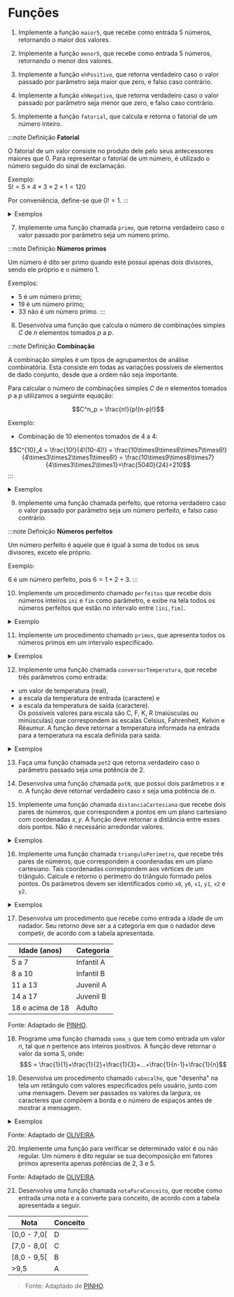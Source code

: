 
# Funções
1. Implemente a função `maior5`, que recebe como entrada 5 números, retornando o maior dos valores.

2. Implemente a função `menor5`, que recebe como entrada 5 números, retornando o menor dos valores.

3. Implemente a função `ehPositivo`, que retorna verdadeiro caso o valor passado por parâmetro seja maior que zero, e falso caso contrário.

4. Implemente a função `ehNegativo`, que retorna verdadeiro caso o valor passado por parâmetro seja menor que zero, e falso caso contrário.

5. Implemente a função `fatorial`, que calcula e retorna o fatorial de um número inteiro.


:::note Definição
**Fatorial**

O fatorial de um valor consiste no produto dele pelo seus antecessores maiores que 0. Para representar o fatorial de um número, é utilizado o número seguido do sinal de exclamação.  

Exemplo:  
$5! = 5\times4\times3\times2\times1 = 120$

Por conveniência, define-se que $0! = 1$.
:::


<details>
  <summary>Exemplos</summary>

- Chamada:
```c
fatorial(5)
```
- Retorno:
```
120
```
------------------------------
- Chamada:
```c
fatorial(0)
```
- Retorno:
```
1
```

</details>

7. Implemente uma função chamada `primo`, que retorna verdadeiro caso o valor passado por parâmetro seja um número primo.

:::note Definição
**Números primos**

Um número é dito ser primo quando este possui apenas dois divisores, sendo ele próprio e o número $1$.

Exemplos:  
- 5 é um número primo;
- 19 é um número primo;
- 33 não é um número primo.
:::

8. Desenvolva uma função que calcula o número de combinações simples $C$ de $n$ elementos tomados $p$ a $p$.

:::note Definição
**Combinação**

A combinação simples é um tipos de agrupamentos de análise combinatória. Esta consiste em todas as variações possíveis de elementos de dado conjunto, desde que a ordem não seja importante.

Para calcular o número de combinações simples $C$ de $n$ elementos tomados $p$ a $p$ utilizamos a seguinte equação:

$$C^n_p = \frac{n!}{p!(n-p)!}$$

Exemplo:  
- Combinação de 10 elementos tomados de 4 a 4:  

$$C^{10}_4 = \frac{10!}{4!(10-4)!} = \frac{10\times9\times8\times7\times6!}{4\times3\times2\times1\times6!} = \frac{10\times9\times8\times7}{4\times3\times2\times1}=\frac{5040}{24}=210$$
:::

<details>
  <summary>Exemplos</summary>

- Chamada:
```c
combinacao(10,4)
```
- Retorno:
```
210
```
----------
- Chamada:
```c
combinacao(7,2)
```
- Retorno:
```
21
```
----------
```c
combinacao(4,3)
```
- Retorno:
```
4
```

</details>

9. Implemente uma função chamada perfeito, que retorna verdadeiro caso o valor passado por
parâmetro seja um número perfeito, e falso caso contrário. 

:::note Definição
**Números perfeitos**

Um número perfeito é aquele que é igual à soma de todos os seus divisores, exceto ele próprio.  

Exemplo:  

$6$ é um número perfeito, pois $6=1+2+3$.
:::

10. Implemente um procedimento chamado `perfeitos` que recebe dois números inteiros `ini` e `fim` como parâmetro, e exibe na tela todos os números perfeitos que estão no intervalo entre `[ini,fim]`.

<details>
  <summary>Exemplo</summary>

- Chamada
```c
perfeitos(2,10)
```
- Saída
```
6
```
</details>

11. Implemente um procedimento chamado `primos`, que apresenta todos os números primos em um intervalo especificado.

<details>
  <summary>Exemplos</summary>

- Chamada
```c
primos(2,11)
```
- Saída
```
2
3
5
7
11
```

</details>

12. Implemente uma função chamada `conversorTemperatura`, que recebe três parâmetros como entrada: 
- um valor de temperatura (real), 
- a escala da temperatura de entrada (caractere) e 
- a escala da temperatura de saída (caractere).  
Os possíveis valores para escala são C, F, K, R (maiúsculas ou minúsculas) que correspondem às escalas Celsius, Fahrenheit, Kelvin e Réaumur. A função deve retornar a temperatura informada na entrada para a temperatura na escala definida para saída.

<details>
  <summary>Exemplos</summary>

- Chamada:
```c
converterTemperatura(100.0, 'C', 'K')
```
- Retorno:
```
373.15
```
retorna 373.15, pois 100º Celsius equivale a 273.15 Kelvin.

----------
- Chamada:
```c
converterTemperatura(22.0, 'R', 'c')
```
- Retorno:
```
27.5
```
Retorna 27.5, pois 22º Réaumur equivale a 27.5º Celsius.

</details>

13. Faça uma função chamada `pot2` que retorna verdadeiro caso o parâmetro passado seja uma potência de 2.

14. Desenvolva uma função chamada `potN`, que possui dois parâmetros $x$ e $n$. A função deve retornar verdadeiro caso $x$ seja uma potência de $n$.

15. Implemente uma função chamada `distanciaCartesiana` que recebe dois pares de números, que correspondem a pontos em um plano cartesiano com coordenadas $x,y$. A função deve retornar a distância entre esses dois pontos. Não é necessário arredondar valores.

<details>
  <summary>Exemplos</summary>

- Chamada:

```c
distanciaCartesiana(0,0,0,1)
```

- Retorno:
```
1.0
```
Retorna $1.0$, pois a distância do ponto $(0,0)$ a $(0,1)$ é $1$.

----------

- Chamada:

```c
distanciaCartesiana(5,3,7,0)
```

- Retorno:

```
3.605551275463989
```

Retorna $3.605551275463989$, pois esta é a distância do ponto $(5,3)$ ao ponto $(7,0)$.

----------

- Chamada:

```c
distanciaCartesiana(3,0,6,4)
```

- Retorno:
```
5.0
```
Retorna $5.0$, pois a distância do ponto $(3,0)$ a $(6,4)$ é $5$.

</details>

16. Implemente uma função chamada `trianguloPerimetro`, que recebe três pares de números, que correspondem a coordenadas em um plano cartesiano. Tais coordenadas correspondem aos vértices de um triângulo. Calcule e retorno o perímetro do triângulo formado pelos pontos. Os parâmetros devem ser identificados como `x0`, `y0`, `x1`, `y1`, `x2` e `y2`.

<details>
  <summary>Exemplos</summary>
- Chamada:
```c
trianguloPerimetroTriangulo,(0,0,1,1,1,0)
```
- Retorno:
```
3.414213562373095
```
Retorna $3.414213562373095$, pois é o perímetro do triângulo formado pelos pontos $(0,0)$, $(1,1)$ e $(1,0)$.

----------

- Chamada:
```c
trianguloPerimetro(0,0,3,4,3,0) 
```
- Retorno:
```
12.0
```
Retorna $12.0$, pois é o perímetro do triângulo formado pelos pontos $(0,0)$, $(3,4)$ e $(3,0)$

</details>


17. Desenvolva um procedimento que recebe como entrada a idade de um nadador. Seu retorno deve ser a a categoria em que o nadador deve competir, de acordo com a tabela apresentada.

|Idade (anos)|Categoria|
|------------|---------|
|5 a 7| Infantil A|
|8 a 10|Infantil B|
|11 a 13| Juvenil A|
|14 a 17| Juvenil B|
|18 e acima de 18| Adulto|

Fonte: Adaptado de [PINHO](https://www.inf.pucrs.br/~pinho/LaproI/Exercicios/Funcoes/lista.htm).  


18. Programe uma função chamada `soma_s` que tem como entrada um valor $n$, tal que $n$ pertence aos inteiros positivos. A função deve retornar o valor da soma S, onde:
$$S = \frac{1}{1}+\frac{1}{2}+\frac{1}{3}+...+\frac{1}{n-1}+\frac{1}{n}$$

19. Desenvolva um procedimento chamado `cabecalho`, que "desenha" na tela um retângulo com valores especificados pelo usuário, junto com uma mensagem. Devem ser passados os valores da largura, os caracteres que compõem a borda e o número de espaços antes de mostrar a mensagem.


<details>
  <summary>Exemplos</summary>

- Entrada:
    - Mensagem= "Olá, Turma."
    - Espacos=4
    - Largura=25
    - Borda="X"
- Chamada:
```c
cabecalho("Olá, Turma.", 4, 25, "X");
```
- Saída:
```
XXXXXXXXXXXXXXXXXXXXXXXXX
    Olá, Turma.
XXXXXXXXXXXXXXXXXXXXXXXXX
```

--------------------

- Chamada:
```c
cabecalho("Tchau!", 1, 8, "#");
```
- Saída:
```
########
 Tchau!
########
```

</details>

Fonte: Adaptado de [OLIVEIRA](http://professor.pucgoias.edu.br/SiteDocente/admin/arquivosUpload/17504/material/cmp1048-lista_exercicios-01.pdf).


20. Implemente uma função para verificar se determinado valor é ou não regular. Um número é dito regular se sua decomposição em fatores primos apresenta apenas potências de 2, 3 e 5.

Fonte: Adaptado de [OLIVEIRA](http://professor.pucgoias.edu.br/SiteDocente/admin/arquivosUpload/17504/material/cmp1048-lista_exercicios-01.pdf).  


21. Desenvolva uma função chamada `notaParaConceito`, que recebe como entrada uma nota e a converte para conceito, de acordo com a tabela apresentada a seguir.

|Nota|Conceito|
|----|--------|
|[0,0 - 7,0[|D|
|[7,0 - 8,0[|C|
|[8,0 - 9,5[|B|
|>9,5|A|

> Fonte: Adaptado de [PINHO](https://www.inf.pucrs.br/~pinho/LaproI/Exercicios/Funcoes/lista.htm).

